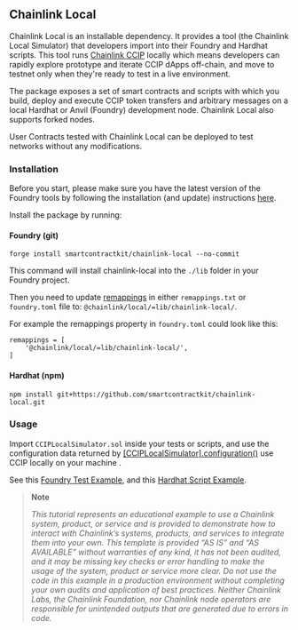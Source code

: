 ## Chainlink Local

Chainlink Local is an installable dependency. It provides a tool (the Chainlink Local Simulator) that developers import into their Foundry and Hardhat scripts. This tool runs [Chainlink CCIP](https://docs.chain.link/ccip) locally which means developers can rapidly explore prototype and iterate CCIP dApps off-chain, and move to testnet only when they're ready to test in a live environment.

The package exposes a set of smart contracts and scripts with which you build, deploy and execute CCIP token transfers and arbitrary messages on a local Hardhat or Anvil (Foundry) development node. Chainlink Local also supports forked nodes.

User Contracts tested with Chainlink Local can be deployed to test networks without any modifications.

### Installation

Before you start, please make sure you have the latest version of the Foundry tools by following the installation (and update) instructions [here](https://book.getfoundry.sh/getting-started/installation).

Install the package by running:

#### Foundry (git)

```
forge install smartcontractkit/chainlink-local --no-commit
```

This command will install chainlink-local into the `./lib` folder in your Foundry project.

Then you need to update [remappings](https://book.getfoundry.sh/projects/dependencies#remapping-dependencies) in either `remappings.txt` or `foundry.toml` file to: `@chainlink/local/=lib/chainlink-local/`.

For example the remappings property in `foundry.toml` could look like this:

```
remappings = [
    '@chainlink/local/=lib/chainlink-local/',
]
```

#### Hardhat (npm)

```
npm install git+https://github.com/smartcontractkit/chainlink-local.git
```

### Usage

Import `CCIPLocalSimulator.sol` inside your tests or scripts, and use the configuration data returned by [[CCIPLocalSimulator].configuration()](./DOCUMENTATION.md#cciplocalsimulatorconfiguration) use CCIP locally on your machine .

See this [Foundry Test Example](./DOCUMENTATION.md#foundry), and this [Hardhat Script Example](./DOCUMENTATION.md#hardhat).

> **Note**
>
> _This tutorial represents an educational example to use a Chainlink system, product, or service and is provided to demonstrate how to interact with Chainlink’s systems, products, and services to integrate them into your own. This template is provided “AS IS” and “AS AVAILABLE” without warranties of any kind, it has not been audited, and it may be missing key checks or error handling to make the usage of the system, product or service more clear. Do not use the code in this example in a production environment without completing your own audits and application of best practices. Neither Chainlink Labs, the Chainlink Foundation, nor Chainlink node operators are responsible for unintended outputs that are generated due to errors in code._